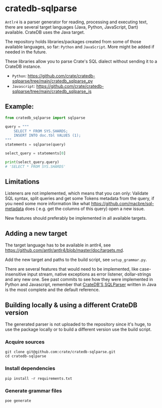 # cratedb-sqlparse

`Antlr4` is a parser generator for reading, processing and executing text, there are several
target languages (Java, Python, JavaScript, Dart) available. CrateDB uses the Java target.

The repository holds libraries/packages created from some of those available languages, so
far: `Python` and `JavaScript`. More might be added if needed in the future.

These libraries allow you to parse Crate's SQL dialect without sending it to a CrateDB instance.

- `Python`: https://github.com/crate/cratedb-sqlparse/tree/main/cratedb_sqlparse_py
- `Javascript`: https://github.com/crate/cratedb-sqlparse/tree/main/cratedb_sqlparse_js

## Example:

```python
from cratedb_sqlparse import sqlparse

query = """
    SELECT * FROM SYS.SHARDS;
    INSERT INTO doc.tbl VALUES (1);
"""
statements = sqlparse(query)

select_query = statements[0]

print(select_query.query)
# 'SELECT * FROM SYS.SHARDS'
```

## Limitations

Listeners are not implemented, which means that you can only: Validate SQL syntax,
split queries and get some Tokens metadata from
the query, if you need some more information like what https://github.com/macbre/sql-metadata does (
e.g. get the columns of this query) open a new issue.

New features should preferably be implemented in all available targets.

## Adding a new target

The target language has to be available in antlr4,
see https://github.com/antlr/antlr4/blob/master/doc/targets.md.
 
Add the new target and paths to the build script, see `setup_grammar.py`.

There are several features that would need to be implemented, like case-insensitive input stream, native
exceptions as error listener, dollar-strings and any new one. See past commits to see how they were
implemented in Python and Javascript, remember that [CrateDB'S SQLParser](https://github.com/crate/crate/tree/master/libs/sql-parser/src/main/java/io/crate/sql/parser) written in Java is the most
complete and the default reference.

## Building locally & using a different CrateDB version

The generated parser is not uploaded to the repository since it's huge, to use the package locally or
to build a different version use the build script.

### Acquire sources
```shell
git clone git@github.com:crate/cratedb-sqlparse.git
cd cratedb-sqlparse
```

### Install dependencies
```
pip install -r requirements.txt
```

### Generate grammar files
```shell
poe generate
```
